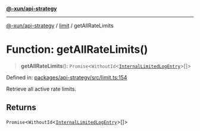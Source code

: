 [**@-xun/api-strategy**](../../README.md)

***

[@-xun/api-strategy](../../README.md) / [limit](../README.md) / getAllRateLimits

# Function: getAllRateLimits()

> **getAllRateLimits**(): `Promise`\<`WithoutId`\<[`InternalLimitedLogEntry`](../type-aliases/InternalLimitedLogEntry.md)\>[]\>

Defined in: [packages/api-strategy/src/limit.ts:154](https://github.com/Xunnamius/api-utils/blob/52a8c73e7bc88df6639a2fe1c2313f726aa468a9/packages/api-strategy/src/limit.ts#L154)

Retrieve all active rate limits.

## Returns

`Promise`\<`WithoutId`\<[`InternalLimitedLogEntry`](../type-aliases/InternalLimitedLogEntry.md)\>[]\>
